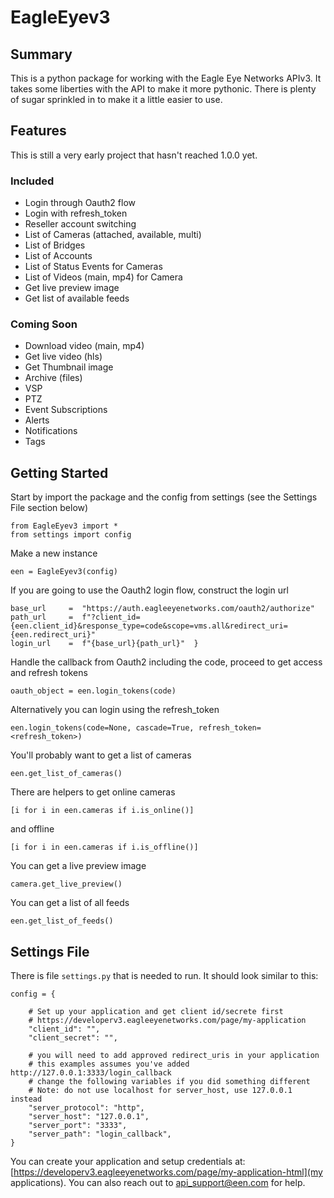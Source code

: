 # EagleEyev3 #

## Summary ##
This is a python package for working with the Eagle Eye Networks APIv3.  It takes some liberties with the API to make it more pythonic.  There is plenty of sugar sprinkled in to make it a little easier to use.


## Features ##
This is still a very early project that hasn't reached 1.0.0 yet.

### Included ###

- Login through Oauth2 flow
- Login with refresh_token
- Reseller account switching
- List of Cameras (attached, available, multi)
- List of Bridges
- List of Accounts
- List of Status Events for Cameras
- List of Videos (main, mp4) for Camera
- Get live preview image
- Get list of available feeds

### Coming Soon ###

- Download video (main, mp4)
- Get live video (hls)
- Get Thumbnail image
- Archive (files)
- VSP
- PTZ
- Event Subscriptions
- Alerts
- Notifications
- Tags


## Getting Started ##


Start by import the package and the config from settings (see the Settings File section below)

```
from EagleEyev3 import *
from settings import config
```

Make a new instance

```
een = EagleEyev3(config)
```


If you are going to use the Oauth2 login flow, construct the login url

```
base_url     =  "https://auth.eagleeyenetworks.com/oauth2/authorize"
path_url     =  f"?client_id={een.client_id}&response_type=code&scope=vms.all&redirect_uri={een.redirect_uri}"
login_url    =  f"{base_url}{path_url}"  }
``` 

Handle the callback from Oauth2 including the code, proceed to get access and refresh tokens

```
oauth_object = een.login_tokens(code)
```

Alternatively you can login using the refresh_token

```
een.login_tokens(code=None, cascade=True, refresh_token=<refresh_token>)
```

You'll probably want to get a list of cameras

```
een.get_list_of_cameras()
```

There are helpers to get online cameras

```
[i for i in een.cameras if i.is_online()]
```

and offline

```
[i for i in een.cameras if i.is_offline()]
```

You can get a live preview image

```
camera.get_live_preview()
```

You can get a list of all feeds
```
een.get_list_of_feeds()
```



## Settings File ##
There is file `settings.py` that is needed to run.  It should look similar to this:

```
config = {

	# Set up your application and get client id/secrete first
	# https://developerv3.eagleeyenetworks.com/page/my-application
	"client_id": "",
	"client_secret": "",

	# you will need to add approved redirect_uris in your application
	# this examples assumes you've added http://127.0.0.1:3333/login_callback
	# change the following variables if you did something different
	# Note: do not use localhost for server_host, use 127.0.0.1 instead
	"server_protocol": "http",
	"server_host": "127.0.0.1", 
	"server_port": "3333",
	"server_path": "login_callback",
}
```

You can create your application and setup credentials at: [https://developerv3.eagleeyenetworks.com/page/my-application-html](my applications).  You can also reach out to api_support@een.com for help.
